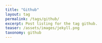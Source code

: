 ```yaml
---
title: "Github"
layout: tag
permalink: /tags/github/
excerpt: Post listing for the tag github.
teaser: /assets/images/jekyll.png
taxonomy: github
---
```

